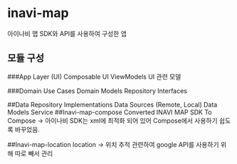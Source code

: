 # inavi-map
아이나비 맵 SDK와 API를 사용하여 구성한 앱

## 모듈 구성
###App Layer (UI)
  Composable UI
  ViewModels
  UI 관련 모델

###Domain
  Use Cases
  Domain Models
  Repository Interfaces

##Data
  Repository Implementations
  Data Sources (Remote, Local)
  Data Models
  Service
##Inavi-map-compose
  Converted INAVI MAP SDK To Compose -> 아이나비 SDK는 xml에 최적화 되어 있어 Compose에서 사용하기 쉽도록 바꾸었음.

##Inavi-map-location
  location -> 위치 추적 관련하여 google API를 사용하기 위해 따로 빼서 관리
